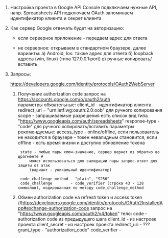 1. Настройка проекта в Google API Console 
    подключаем нужные API, напр. Spreadsheets API
    подключаем OAuth
        запоминаем идентификатор клиента и секрет клиента


2. Как сервер Google отвечать будет на авторизацию:
    
    * если серверное приложение - передаем адрес для ответа

    * не серверное: открываем в стандартном браузере, далее варианты:
        а) Android, Ios: также адрес для ответа
        б) loopback адреса (win, linux) (типа 127.0.0.1:port)
        в) ручные копировать/вставить


3. Запросы:
   
    https://developers.google.com/identity/protocols/OAuth2WebServer
  
    1) Получение authorization code
        запрос на https://accounts.google.com/o/oauth2/auth  
        параметры обязательные:
            client_id - идентификатор клиента
            redirect_uri = "urn:ietf:wg:oauth:2.0:oob" для ручного копирования
            scope - запрашиваемые разрешения 
                есть список
                вид типа "https://www.googleapis.com/auth/spreadsheets"
            response-type - "code" для ручного копировать/вставить
        параметры рекомендуемые:
            access_type - online/offline,  если пользователь не находится в браузере -
                токен невалидным становится, если offline - есть время жизни 
                и доступно обновление токена

            state - любые пары ключ-значение, сервер вернет из обратно во фрагменте #
                может использоваться для валидации пары запрос-ответ для защиты от атак
                (вариант - уникальный идентификатор)

            code_challenge_method - "plain", "S256"
            code_challenge        - code_verifier (строка 43 - 128 символов), кодированная по методу code_challenge_method

    2) Обмен authorization code на refresh token и access token
        //https://developers.google.com/identity/protocols/OAuth2InstalledApp#exchange-authorization-code
        запрос на "https://www.googleapis.com/oauth2/v4/token"
        тело:
            code            - authorization code из предыдущего шага
            client_id       - из настроек проекта
            client_secret   - из настроек проекта
            redirect_uri    - ???
            grant_type      - "authorization_code"
            code_verifier   - 
